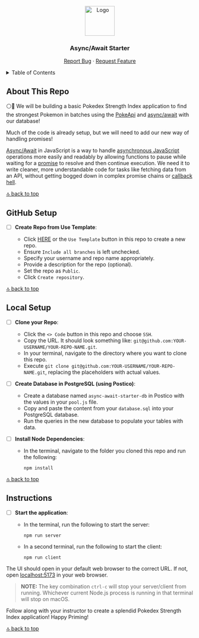 <a name="async-await-starter"></a>

<div align="center">
  <a href="https://github.com/PrimeAcademy/async-await-starter">
    <img src="https://avatars.githubusercontent.com/u/9360728?s=200&v=4" alt="Logo" width="80" height="80">
  </a>
  <h3>Async/Await Starter</h3>
  <p>
    <a href="https://github.com/PrimeAcademy/async-await-starter/issues">Report Bug</a>
    ·
    <a href="https://github.com/PrimeAcademy/async-await-starter/issues">Request Feature</a>
  </p>
</div>

<details>
  <summary>Table of Contents</summary>
  <ul>
    <li>
      <a href="#about-this-repo">About This Repo</a>
    </li>
    <li>
      <a href="#github-setup">GitHub Setup</a>
    </li>
    <li><a href="#local-setup">Local Setup</a></li>
    <li><a href="#instructions">Instructions</a></li>
  </ul>
</details>

## About This Repo

⚪🔴 We will be building a basic Pokedex Strength Index application to find the strongest Pokemon in batches using the [PokeApi](https://pokeapi.co/) and [async/await](https://developer.mozilla.org/en-US/docs/Web/JavaScript/Reference/Statements/async_function) with our database!

Much of the code is already setup, but we will need to add our new way of handling promises!

[Async/Await](https://developer.mozilla.org/en-US/docs/Web/JavaScript/Reference/Statements/async_function) in JavaScript is a way to handle [asynchronous JavaScript](https://developer.mozilla.org/en-US/docs/Learn/JavaScript/Asynchronous/Introducing) operations more easily and readably by allowing functions to pause while waiting for a [promise](https://developer.mozilla.org/en-US/docs/Web/JavaScript/Reference/Global_Objects/Promise) to resolve and then continue execution. We need it to write cleaner, more understandable code for tasks like fetching data from an API, without getting bogged down in complex promise chains or [callback hell](http://callbackhell.com/).

[🔝 back to top](#async-await-starter)

## GitHub Setup

- [ ] **Create Repo from Use Template**:

  - Click [HERE](https://github.com/new?template_name=async-await-starter&template_owner=prime-digital-academy) or the `Use Template` button in this repo to create a new repo.
  - Ensure `Include all branches` is left unchecked.
  - Specify your username and repo name appropriately.
  - Provide a description for the repo (optional).
  - Set the repo as `Public`.
  - Click `Create repository`.

[🔝 back to top](#async-await-starter)

## Local Setup

- [ ] **Clone your Repo**:

  - Click the `<> Code` button in this repo and choose `SSH`.
  - Copy the URL. It should look something like: `git@github.com:YOUR-USERNAME/YOUR-REPO-NAME.git`.
  - In your terminal, navigate to the directory where you want to clone this repo.
  - Execute `git clone git@github.com:YOUR-USERNAME/YOUR-REPO-NAME.git`, replacing the placeholders with actual values.

- [ ] **Create Database in PostgreSQL (using Postico)**:

  - Create a database named `async-await-starter-db` in Postico with the values in your `pool.js` file.
  - Copy and paste the content from your `database.sql` into your PostgreSQL database.
  - Run the queries in the new database to populate your tables with data.

- [ ] **Install Node Dependencies**:

  - In the terminal, navigate to the folder you cloned this repo and run the following:

    ```shell
    npm install
    ```

[🔝 back to top](#async-await-starter)

## Instructions

- [ ] **Start the application**:

  - In the terminal, run the following to start the server:
  
    ```shell
    npm run server
    ```

  - In a second terminal, run the following to start the client:

    ```shell
    npm run client
    ```

The UI should open in your default web browser to the correct URL. If not, open [localhost:5173](http://localhost:5173) in your web browser.

> **NOTE:** The key combination `ctrl-c` will stop your server/client from running. Whichever current Node.js process is running in that terminal will stop on macOS.

Follow along with your instructor to create a splendid Pokedex Strength Index application! Happy Priming!

[🔝 back to top](#async-await-starter)
